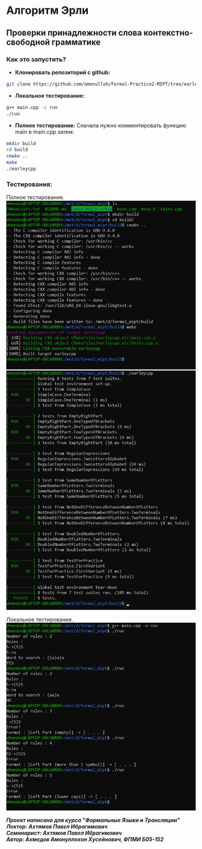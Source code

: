 # Алгоритм Эрли 
## Проверки принадлежности слова контекстно-свободной грамматике

### Как это запустить?

+ **Клонировать репозиторий с github:**
```bash
git clone https://github.com/amonulloh/Formal-Practice2-MIPT/tree/earley_algorithm
```

+ **Локальное тестирование:**
 ```bash
 g++ main.cpp -o run
 ./run
 ```
+ **Полное тестирование:**
 Сначала нужно комментировать функцию main в main.cpp затем:
 ```bash
 mkdir build
 cd build
 cmake ..
 make
 ./earleycpp
 ```

### Тестирования:


Полное тестирование.
![image](./Screens/Screenshot_1.png)
![image](./Screens/Screenshot_2.png)

Локальное тестирование.
![image](./Screens/Screenshot_3.png)

***Проект написано для курса "Формальные Языки и Трансляции"*** </br >
***Лектор: Ахтямов Павел Ибрагимович*** </br>
***Семинарист: Ахтямов Павел Ибрагимович*** </br>
***Автор: Ахмедов Амонуллохон Хусейнович, ФПМИ Б05-152*** </br>
